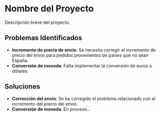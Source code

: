# Nombre del Proyecto

Descripción breve del proyecto.

## Problemas Identificados

- **Incremento de precio de envío**: Se necesita corregir el incremento de precio del envío para pedidos provenientes de países que no sean España.
- **Conversión de moneda**: Falta implementar la conversión de euros a dólares.

## Soluciones

- **Corrección del envío**: Se ha corregido el problema relacionado con el incremento del precio del envío.
- **Conversión de moneda**: En proceso...
